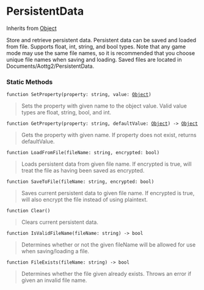 # PersistentData
Inherits from [Object](../objects/Object.md)

Store and retrieve persistent data. Persistent data can be saved and loaded from file. Supports float, int, string, and bool types.
Note that any game mode may use the same file names, so it is recommended that you choose unique file names when saving and loading.
Saved files are located in Documents/Aottg2/PersistentData.

### Static Methods
<pre class="language-typescript"><code class="lang-typescript">function SetProperty(property: string, value: <a data-footnote-ref href="#user-content-fn-45">Object</a>)</code></pre>
> Sets the property with given name to the object value. Valid value types are float, string, bool, and int.
> 
<pre class="language-typescript"><code class="lang-typescript">function GetProperty(property: string, defaultValue: <a data-footnote-ref href="#user-content-fn-45">Object</a>) -> <a data-footnote-ref href="#user-content-fn-45">Object</a></code></pre>
> Gets the property with given name. If property does not exist, returns defaultValue.
> 
<pre class="language-typescript"><code class="lang-typescript">function LoadFromFile(fileName: string, encrypted: bool)</code></pre>
> Loads persistent data from given file name. If encrypted is true, will treat the file as having been saved as encrypted.
> 
<pre class="language-typescript"><code class="lang-typescript">function SaveToFile(fileName: string, encrypted: bool)</code></pre>
> Saves current persistent data to given file name. If encrypted is true, will also encrypt the file instead of using plaintext.
> 
<pre class="language-typescript"><code class="lang-typescript">function Clear()</code></pre>
> Clears current persistent data.
> 
<pre class="language-typescript"><code class="lang-typescript">function IsValidFileName(fileName: string) -> bool</code></pre>
> Determines whether or not the given fileName will be allowed for use when saving/loading a file.
> 
<pre class="language-typescript"><code class="lang-typescript">function FileExists(fileName: string) -> bool</code></pre>
> Determines whether the file given already exists. Throws an error if given an invalid file name.
> 

[^0]: [Camera](../static/Camera.md)
[^1]: [Character](../objects/Character.md)
[^2]: [Collider](../objects/Collider.md)
[^3]: [Collision](../objects/Collision.md)
[^4]: [Color](../objects/Color.md)
[^5]: [Convert](../static/Convert.md)
[^6]: [Cutscene](../static/Cutscene.md)
[^7]: [Dict](../objects/Dict.md)
[^8]: [Game](../static/Game.md)
[^9]: [Human](../objects/Human.md)
[^10]: [Input](../static/Input.md)
[^11]: [Json](../static/Json.md)
[^12]: [LightBuiltin](../static/LightBuiltin.md)
[^13]: [LineCastHitResult](../objects/LineCastHitResult.md)
[^14]: [LineRenderer](../objects/LineRenderer.md)
[^15]: [List](../objects/List.md)
[^16]: [Locale](../static/Locale.md)
[^17]: [LodBuiltin](../static/LodBuiltin.md)
[^18]: [Map](../static/Map.md)
[^19]: [MapObject](../objects/MapObject.md)
[^20]: [MapTargetable](../objects/MapTargetable.md)
[^21]: [Math](../static/Math.md)
[^22]: [NavmeshObstacleBuiltin](../static/NavmeshObstacleBuiltin.md)
[^23]: [Network](../static/Network.md)
[^24]: [NetworkView](../objects/NetworkView.md)
[^25]: [PersistentData](../static/PersistentData.md)
[^26]: [Physics](../static/Physics.md)
[^27]: [PhysicsMaterialBuiltin](../static/PhysicsMaterialBuiltin.md)
[^28]: [Player](../objects/Player.md)
[^29]: [Prefab](../objects/Prefab.md)
[^30]: [Quaternion](../objects/Quaternion.md)
[^31]: [Random](../objects/Random.md)
[^32]: [Range](../objects/Range.md)
[^33]: [RigidbodyBuiltin](../static/RigidbodyBuiltin.md)
[^34]: [RoomData](../static/RoomData.md)
[^35]: [Set](../objects/Set.md)
[^36]: [Shifter](../objects/Shifter.md)
[^37]: [String](../static/String.md)
[^38]: [Time](../static/Time.md)
[^39]: [Titan](../objects/Titan.md)
[^40]: [Transform](../objects/Transform.md)
[^41]: [UI](../static/UI.md)
[^42]: [Vector2](../objects/Vector2.md)
[^43]: [Vector3](../objects/Vector3.md)
[^44]: [WallColossal](../objects/WallColossal.md)
[^45]: [Object](../objects/Object.md)
[^46]: [Component](../objects/Component.md)
